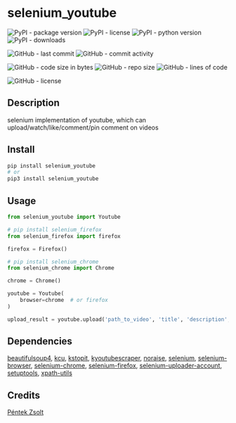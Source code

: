 # selenium_youtube

![PyPI - package version](https://img.shields.io/pypi/v/selenium_youtube?logo=pypi&style=flat-square)
![PyPI - license](https://img.shields.io/pypi/l/selenium_youtube?label=package%20license&style=flat-square)
![PyPI - python version](https://img.shields.io/pypi/pyversions/selenium_youtube?logo=pypi&style=flat-square)
![PyPI - downloads](https://img.shields.io/pypi/dm/selenium_youtube?logo=pypi&style=flat-square)

![GitHub - last commit](https://img.shields.io/github/last-commit/kkristof200/selenium_youtube?style=flat-square)
![GitHub - commit activity](https://img.shields.io/github/commit-activity/m/kkristof200/selenium_youtube?style=flat-square)

![GitHub - code size in bytes](https://img.shields.io/github/languages/code-size/kkristof200/selenium_youtube?style=flat-square)
![GitHub - repo size](https://img.shields.io/github/repo-size/kkristof200/selenium_youtube?style=flat-square)
![GitHub - lines of code](https://img.shields.io/tokei/lines/github/kkristof200/selenium_youtube?style=flat-square)

![GitHub - license](https://img.shields.io/github/license/kkristof200/selenium_youtube?label=repo%20license&style=flat-square)

## Description

selenium implementation of youtube, which can upload/watch/like/comment/pin comment on videos

## Install

~~~~bash
pip install selenium_youtube
# or
pip3 install selenium_youtube
~~~~

## Usage

~~~~python
from selenium_youtube import Youtube

# pip install selenium_firefox
from selenium_firefox import firefox

firefox = Firefox()

# pip install selenium_chrome
from selenium_chrome import Chrome

chrome = Chrome()

youtube = Youtube(
    browser=chrome  # or firefox
)

upload_result = youtube.upload('path_to_video', 'title', 'description', ['tag1', 'tag2'])
~~~~

## Dependencies

[beautifulsoup4](https://pypi.org/project/beautifulsoup4), [kcu](https://pypi.org/project/kcu), [kstopit](https://pypi.org/project/kstopit), [kyoutubescraper](https://pypi.org/project/kyoutubescraper), [noraise](https://pypi.org/project/noraise), [selenium](https://pypi.org/project/selenium), [selenium-browser](https://pypi.org/project/selenium-browser), [selenium-chrome](https://pypi.org/project/selenium-chrome), [selenium-firefox](https://pypi.org/project/selenium-firefox), [selenium-uploader-account](https://pypi.org/project/selenium-uploader-account), [setuptools](https://pypi.org/project/setuptools), [xpath-utils](https://pypi.org/project/xpath-utils)



## Credits

[Péntek Zsolt](https://github.com/Zselter07)